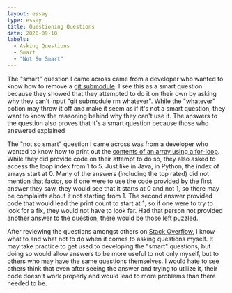 ```yaml
---
layout: essay
type: essay
title: Questioning Questions
date: 2020-09-10
labels:
  - Asking Questions
  - Smart
  - "Not So Smart"
---
```


The "smart" question I came across came from a developer who wanted to know how to remove a [git submodule](https://stackoverflow.com/questions/1260748/how-do-i-remove-a-submodule). I see this as a smart question because they showed that they attempted to do it on their own by asking why they can't input "git submodule rm whatever". While the "whatever" potion may throw it off and make it seem as if it's not a smart question, they want to know the reasoning behind why they can't use it. The answers to the question also proves that it's a smart question because those who answered explained 

The "not so smart" question I came across was from a developer who wanted to know how to print out the [contents of an array using a for-loop](https://stackoverflow.com/questions/522563/accessing-the-index-in-for-loops). While they did provide code on their attempt to do so, they also asked to access the loop index from 1 to 5. Just like in Java, in Python, the index of arrays start at 0. Many of the answers (including the top rated) did not mention that factor, so if one were to use the code provided by the first answer they saw, they would see that it starts at 0 and not 1, so there may be complaints about it not starting from 1. The second answer provided code that would lead the print count to start at 1, so if one were to try to look for a fix, they would not have to look far. Had that person not provided another answer to the question, there would be those left puzzled.

After reviewing the questions amongst others on [Stack Overflow](https://stackoverflow.com/), I know what to and what not to do when it comes to asking questions myself. It may take practice to get used to developing the "smart" questions, but doing so would allow answers to be more useful to not only myself, but to others who may have the same questions themselves. I would hate to see others think that even after seeing the answer and trying to utilize it, their code doesn't work properly and would lead to more problems than there needed to be.
